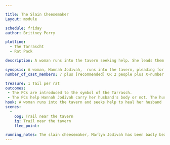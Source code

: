 ```yaml
---

title: The Slain Cheesemaker
Layout: module

schedule: friday
author: Brittney Perry

plotline: 
  - The Tarrascht
  - Rat Pack

description: A woman runs into the tavern seeking help. She leads them back to her husband, who has been murdered. The symbol of the Tarrasch is drawn in blood on the man's forehead. Drawn by the smell of blood, the group is then set upon by a large colony of Bloody Rats.

synopsis: A woman, Hannah Jodivah,  runs into the tavern, pleading for help. She says she found her husband on the trail and he is wounded and needs healing. When she is followed, the PCs find the body of Marlyn Jodivah, her husband. The body is bloody, but there is no blood on the trail. It is missing a hand, and it is tied off with a tourniquet, leaving a bloody stump where the hand should have been. On the forehead, drawn in blood, is the symbol of the Tarrasch.  As the group surveys the scene, they are descended upon by a group of BLOODY RATS, drawn to the scene by the blood. The rats attack the PCs, leaving behind a rat tail for every rat killed. Once the rats are beaten, the Hannah Jodivah will ask the PCs to escort the body to her home to prepare it [NPC Shack]. Once there, she will bid them goodbye.
number_of_cast_members: 7 plus [recommended] OR 2 people plus X-number of rats needed

treasure: 1 Tail per rat 
outcomes: 
 - The PCs are introduced to the symbol of the Tarrasch.
 - The PCs help Hannah Jodivah carry her husband's body or not. The husband does not resurrect. 
hook: A woman runs into the tavern and seeks help to heal her husband
scenes: 
  - 
    oog: Trail near the tavern
    ig: Trail near the tavern
    flee_point: 

running_notes: The slain cheesemaker, Marlyn Jodivah has been badly beaten and tortured before being dumped on the trail. Hannah Jodivah was on her way to look for her husband, as he never took this long getting home on Friday. She was on her way to the tavern, as she knew there was a market and hoped he'd be there.  The BLOODY RATS should fight as a group, driven by food. In this case, the food is the dead body and any PCs that should go down. They should fight aggressively, and be protective of the food.
---
```


